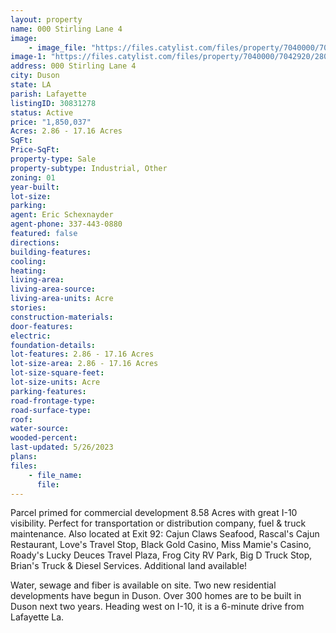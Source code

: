 ```yaml
---
layout: property
name: 000 Stirling Lane 4
image:
    - image_file: "https://files.catylist.com/files/property/7040000/7042920/28044954_Aerial_2___000_Stirling_Ln_4_Andre___Eric.png"
image-1: "https://files.catylist.com/files/property/7040000/7042920/28044953_Aerial_1___000_Stirling_Ln_4_Andre__Eric.png"
address: 000 Stirling Lane 4
city: Duson
state: LA
parish: Lafayette
listingID: 30831278
status: Active
price: "1,850,037"
Acres: 2.86 - 17.16 Acres
SqFt:
Price-SqFt:
property-type: Sale
property-subtype: Industrial, Other
zoning: 01
year-built:
lot-size:
parking:
agent: Eric Schexnayder
agent-phone: 337-443-0880
featured: false
directions:
building-features:
cooling:
heating:
living-area:
living-area-source:
living-area-units: Acre
stories:
construction-materials:
door-features:
electric:
foundation-details:
lot-features: 2.86 - 17.16 Acres
lot-size-area: 2.86 - 17.16 Acres
lot-size-square-feet:
lot-size-units: Acre
parking-features:
road-frontage-type:
road-surface-type:
roof:
water-source:
wooded-percent:
last-updated: 5/26/2023
plans:
files:
    - file_name:
      file:
---
```

Parcel primed for commercial development 8.58 Acres with great I-10 visibility. Perfect for transportation or distribution company, fuel &amp; truck maintenance. Also located at Exit 92: Cajun Claws Seafood, Rascal's Cajun Restaurant, Love's Travel Stop, Black Gold Casino, Miss Mamie's Casino, Roady's Lucky Deuces Travel Plaza, Frog City RV Park, Big D Truck Stop, Brian's Truck &amp; Diesel Services. Additional land available!Water, sewage and fiber is available on site.Two new residential developments have begun in Duson.Over 300 homes are to be built in Duson next two years.Heading west on I-10, it is a 6-minute drive from Lafayette La.
